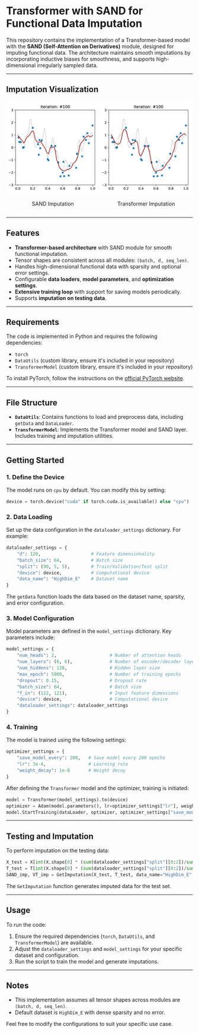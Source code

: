 # Transformer with SAND for Functional Data Imputation

This repository contains the implementation of a Transformer-based model with the **SAND (Self-Attention on Derivatives)** module, designed for imputing functional data. The architecture maintains smooth imputations by incorporating inductive biases for smoothness, and supports high-dimensional irregularly sampled data.

---

## Imputation Visualization

<div style="display: flex; justify-content: space-around; align-items: center;">

  <!-- SAND Imputation GIF -->
  <div style="text-align: center;">
    <img src="SAND_imputation.gif" alt="SAND Imputation" width="400" height="auto">
    <p>SAND Imputation</p>
  </div>

  <!-- Standard Transformer Imputation GIF -->
  <div style="text-align: center;">
    <img src="transformer_imputation.gif" alt="Transformer Imputation" width="400" height="auto">
    <p>Transformer Imputation</p>
  </div>

</div>

---

## Features

- **Transformer-based architecture** with SAND module for smooth functional imputation.
- Tensor shapes are consistent across all modules: `(batch, d, seq_len)`.
- Handles high-dimensional functional data with sparsity and optional error settings.
- Configurable **data loaders**, **model parameters**, and **optimization settings**.
- **Extensive training loop** with support for saving models periodically.
- Supports **imputation on testing data**.

---

## Requirements

The code is implemented in Python and requires the following dependencies:
- `torch`
- `DataUtils` (custom library, ensure it's included in your repository)
- `TransformerModel` (custom library, ensure it's included in your repository)

To install PyTorch, follow the instructions on the [official PyTorch website](https://pytorch.org/).

---

## File Structure

- **`DataUtils`**: Contains functions to load and preprocess data, including `getData` and `DataLoader`.
- **`TransformerModel`**: Implements the Transformer model and SAND layer. Includes training and imputation utilities.

---

## Getting Started

### **1. Define the Device**
The model runs on `cpu` by default. You can modify this by setting:
```python
device = torch.device("cuda" if torch.cuda.is_available() else "cpu")
```

### **2. Data Loading**
Set up the data configuration in the `dataloader_settings` dictionary. For example:
```python
dataloader_settings = {
    "d": 120,                   # Feature dimensionality
    "batch_size": 64,           # Batch size
    "split": (90, 5, 5),        # Train/Validation/Test split
    "device": device,           # Computational device
    "data_name": "HighDim_E"    # Dataset name
}
```
The `getData` function loads the data based on the dataset name, sparsity, and error configuration.

### **3. Model Configuration**
Model parameters are defined in the `model_settings` dictionary. Key parameters include:
```python
model_settings = {
    "num_heads": 2,                    # Number of attention heads
    "num_layers": (6, 6),              # Number of encoder/decoder layers
    "num_hiddens": 128,                # Hidden layer size
    "max_epoch": 5000,                 # Number of training epochs
    "dropout": 0.15,                   # Dropout rate
    "batch_size": 64,                  # Batch size
    "f_in": (122, 121),                # Input feature dimensions
    "device": device,                  # Computational device
    "dataloader_settings": dataloader_settings
}
```

### **4. Training**
The model is trained using the following settings:
```python
optimizer_settings = {
    "save_model_every": 200,   # Save model every 200 epochs
    "lr": 3e-4,                # Learning rate
    "weight_decay": 1e-8       # Weight decay
}
```
After defining the `Transformer` model and the optimizer, training is initiated:
```python
model = Transformer(model_settings).to(device)
optimizer = Adam(model.parameters(), lr=optimizer_settings["lr"], weight_decay=optimizer_settings["weight_decay"])
model.StartTraining(dataLoader, optimizer, optimizer_settings["save_model_every"], verbose=True)
```

---

## Testing and Imputation

To perform imputation on the testing data:
```python
X_test = X[int(X.shape[0] * (sum(dataloader_settings["split"][0:2])/sum(dataloader_settings["split"]))):]
T_test = T[int(X.shape[0] * (sum(dataloader_settings["split"][0:2])/sum(dataloader_settings["split"]))):]
SAND_imp, VT_imp = GetImputation(X_test, T_test, data_name="HighDim_E", sparsity="dense", error=False)
```
The `GetImputation` function generates imputed data for the test set.

---

## Usage

To run the code:
1. Ensure the required dependencies (`torch`, `DataUtils`, and `TransformerModel`) are available.
2. Adjust the `dataloader_settings` and `model_settings` for your specific dataset and configuration.
3. Run the script to train the model and generate imputations.

---

## Notes

- This implementation assumes all tensor shapes across modules are `(batch, d, seq_len)`.
- Default dataset is `HighDim_E` with dense sparsity and no error.

Feel free to modify the configurations to suit your specific use case.
